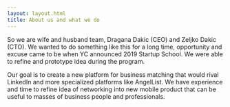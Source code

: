 ```yaml
---
layout: layout.html
title: About us and what we do
---
```

So we are wife and husband team, Dragana Dakic (CEO) and Zeljko Dakic (CTO). We wanted to do something like this for a long time, opportunity and excuse came to be when YC announced 2019 Startup School. We were able to refine and prototype idea during the program.

Our goal is to create a new platform for business matching that would rival LinkedIn and more specialized platforms like AngelList. We have experience and time to refine idea of networking into new mobile product that can be useful to masses of business people and professionals.